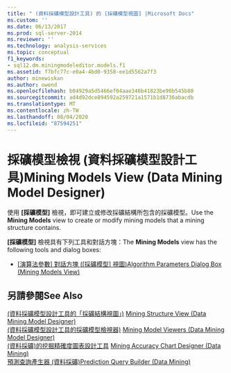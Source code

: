 ```yaml
---
title: " (資料採礦模型設計工具) 的 [採礦模型視圖] |Microsoft Docs"
ms.custom: ''
ms.date: 06/13/2017
ms.prod: sql-server-2014
ms.reviewer: ''
ms.technology: analysis-services
ms.topic: conceptual
f1_keywords:
- sql12.dm.miningmodeleditor.models.f1
ms.assetid: f7bfc77c-e0a4-4bd0-9358-ee1d5562a7f3
author: minewiskan
ms.author: owend
ms.openlocfilehash: b04929a5d5466ef04aae346b41823be90b545b80
ms.sourcegitcommit: ad4d92dce894592a259721a1571b1d8736abacdb
ms.translationtype: MT
ms.contentlocale: zh-TW
ms.lasthandoff: 08/04/2020
ms.locfileid: "87594251"
---
```

# <a name="mining-models-view-data-mining-model-designer"></a><span data-ttu-id="ca347-102">採礦模型檢視 (資料採礦模型設計工具)</span><span class="sxs-lookup"><span data-stu-id="ca347-102">Mining Models View (Data Mining Model Designer)</span></span>
  <span data-ttu-id="ca347-103">使用 **[採礦模型]** 檢視，即可建立或修改採礦結構所包含的採礦模型。</span><span class="sxs-lookup"><span data-stu-id="ca347-103">Use the **Mining Models** view to create or modify mining models that a mining structure contains.</span></span>  
  
 <span data-ttu-id="ca347-104">**[採礦模型]** 檢視具有下列工具和對話方塊：</span><span class="sxs-lookup"><span data-stu-id="ca347-104">The **Mining Models** view has the following tools and dialog boxes:</span></span>  
  
-   <span data-ttu-id="ca347-105">[[演算法參數] 對話方塊 &#40;[採礦模型] 視圖&#41;](algorithm-parameters-dialog-box-mining-models-view.md)</span><span class="sxs-lookup"><span data-stu-id="ca347-105">[Algorithm Parameters Dialog Box &#40;Mining Models View&#41;](algorithm-parameters-dialog-box-mining-models-view.md)</span></span>  
  
## <a name="see-also"></a><span data-ttu-id="ca347-106">另請參閱</span><span class="sxs-lookup"><span data-stu-id="ca347-106">See Also</span></span>  
 <span data-ttu-id="ca347-107">[&#40;資料採礦模型設計工具的「採礦結構視圖」&#41;](mining-structure-view-data-mining-model-designer.md) </span><span class="sxs-lookup"><span data-stu-id="ca347-107">[Mining Structure View &#40;Data Mining Model Designer&#41;](mining-structure-view-data-mining-model-designer.md) </span></span>  
 <span data-ttu-id="ca347-108">[&#40;資料採礦模型設計工具的採礦模型檢視器&#41;](mining-model-viewers-data-mining-model-designer.md) </span><span class="sxs-lookup"><span data-stu-id="ca347-108">[Mining Model Viewers &#40;Data Mining Model Designer&#41;](mining-model-viewers-data-mining-model-designer.md) </span></span>  
 <span data-ttu-id="ca347-109">[&#40;資料採礦&#41;的挖掘精確度圖表設計工具](mining-accuracy-chart-designer-data-mining.md) </span><span class="sxs-lookup"><span data-stu-id="ca347-109">[Mining Accuracy Chart Designer &#40;Data Mining&#41;](mining-accuracy-chart-designer-data-mining.md) </span></span>  
 [<span data-ttu-id="ca347-110">預測查詢產生器 &#40;資料採礦&#41;</span><span class="sxs-lookup"><span data-stu-id="ca347-110">Prediction Query Builder &#40;Data Mining&#41;</span></span>](prediction-query-builder-data-mining.md)  
  
  
